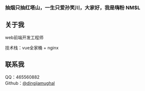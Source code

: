### 抽烟只抽红塔山，一生只爱孙笑川，大家好，我是嗨粉 NM$L

## 关于我
web前端开发工程师

技术栈：vue全家桶 + nginx

## 联系我
QQ：465560882 <br>
Github：[@dingjiamughal](https://github.com/dingjiamughal)
